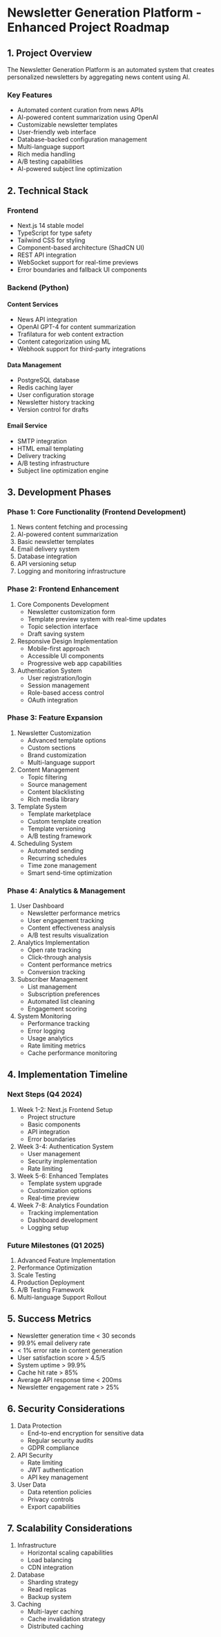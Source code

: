 # Newsletter Generation Platform - Enhanced Project Roadmap

## 1. Project Overview
The Newsletter Generation Platform is an automated system that creates personalized newsletters by aggregating news content using AI. 

### Key Features
- Automated content curation from news APIs
- AI-powered content summarization using OpenAI
- Customizable newsletter templates
- User-friendly web interface
- Database-backed configuration management
- Multi-language support
- Rich media handling
- A/B testing capabilities
- AI-powered subject line optimization

## 2. Technical Stack

### Frontend
- Next.js 14 stable model
- TypeScript for type safety
- Tailwind CSS for styling
- Component-based architecture (ShadCN UI)
- REST API integration
- WebSocket support for real-time previews
- Error boundaries and fallback UI components

### Backend (Python)
#### Content Services
- News API integration
- OpenAI GPT-4 for content summarization
- Trafilatura for web content extraction
- Content categorization using ML
- Webhook support for third-party integrations

#### Data Management
- PostgreSQL database
- Redis caching layer
- User configuration storage
- Newsletter history tracking
- Version control for drafts

#### Email Service
- SMTP integration
- HTML email templating
- Delivery tracking
- A/B testing infrastructure
- Subject line optimization engine

## 3. Development Phases

### Phase 1: Core Functionality (Frontend Development)
1. News content fetching and processing
2. AI-powered content summarization
3. Basic newsletter templates
4. Email delivery system
5. Database integration
6. API versioning setup
7. Logging and monitoring infrastructure

### Phase 2: Frontend Enhancement
1. Core Components Development
   - Newsletter customization form
   - Template preview system with real-time updates
   - Topic selection interface
   - Draft saving system
2. Responsive Design Implementation
   - Mobile-first approach
   - Accessible UI components
   - Progressive web app capabilities
3. Authentication System
   - User registration/login
   - Session management
   - Role-based access control
   - OAuth integration

### Phase 3: Feature Expansion
1. Newsletter Customization
   - Advanced template options
   - Custom sections
   - Brand customization
   - Multi-language support
2. Content Management
   - Topic filtering
   - Source management
   - Content blacklisting
   - Rich media library
3. Template System
   - Template marketplace
   - Custom template creation
   - Template versioning
   - A/B testing framework
4. Scheduling System
   - Automated sending
   - Recurring schedules
   - Time zone management
   - Smart send-time optimization

### Phase 4: Analytics & Management
1. User Dashboard
   - Newsletter performance metrics
   - User engagement tracking
   - Content effectiveness analysis
   - A/B test results visualization
2. Analytics Implementation
   - Open rate tracking
   - Click-through analysis
   - Content performance metrics
   - Conversion tracking
3. Subscriber Management
   - List management
   - Subscription preferences
   - Automated list cleaning
   - Engagement scoring
4. System Monitoring
   - Performance tracking
   - Error logging
   - Usage analytics
   - Rate limiting metrics
   - Cache performance monitoring

## 4. Implementation Timeline

### Next Steps (Q4 2024)
1. Week 1-2: Next.js Frontend Setup
   - Project structure
   - Basic components
   - API integration
   - Error boundaries
2. Week 3-4: Authentication System
   - User management
   - Security implementation
   - Rate limiting
3. Week 5-6: Enhanced Templates
   - Template system upgrade
   - Customization options
   - Real-time preview
4. Week 7-8: Analytics Foundation
   - Tracking implementation
   - Dashboard development
   - Logging setup

### Future Milestones (Q1 2025)
1. Advanced Feature Implementation
2. Performance Optimization
3. Scale Testing
4. Production Deployment
5. A/B Testing Framework
6. Multi-language Support Rollout

## 5. Success Metrics
- Newsletter generation time < 30 seconds
- 99.9% email delivery rate
- < 1% error rate in content generation
- User satisfaction score > 4.5/5
- System uptime > 99.9%
- Cache hit rate > 85%
- Average API response time < 200ms
- Newsletter engagement rate > 25%

## 6. Security Considerations
1. Data Protection
   - End-to-end encryption for sensitive data
   - Regular security audits
   - GDPR compliance
2. API Security
   - Rate limiting
   - JWT authentication
   - API key management
3. User Data
   - Data retention policies
   - Privacy controls
   - Export capabilities

## 7. Scalability Considerations
1. Infrastructure
   - Horizontal scaling capabilities
   - Load balancing
   - CDN integration
2. Database
   - Sharding strategy
   - Read replicas
   - Backup system
3. Caching
   - Multi-layer caching
   - Cache invalidation strategy
   - Distributed caching

